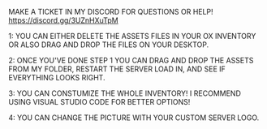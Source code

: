 MAKE A TICKET IN MY DISCORD FOR QUESTIONS OR HELP! https://discord.gg/3UZnHXuTpM

1: YOU CAN EITHER DELETE THE ASSETS FILES IN YOUR OX INVENTORY OR ALSO DRAG AND DROP THE FILES ON YOUR DESKTOP.

2: ONCE YOU'VE DONE STEP 1 YOU CAN DRAG AND DROP THE ASSETS FROM MY FOLDER, RESTART THE SERVER LOAD IN, AND SEE IF EVERYTHING LOOKS RIGHT.

3: YOU CAN CONSTUMIZE THE WHOLE INVENTORY! I RECOMMEND USING VISUAL STUDIO CODE FOR BETTER OPTIONS!

4: YOU CAN CHANGE THE PICTURE WITH YOUR CUSTOM SERVER LOGO.
